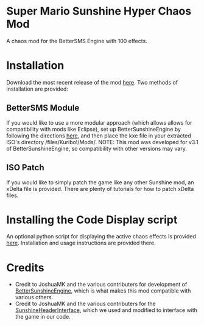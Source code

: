# Super Mario Sunshine Hyper Chaos Mod
A chaos mod for the BetterSMS Engine with 100 effects.

# Installation
Download the most recent release of the mod [here](https://github.com/AngryMax/zBSMS_Chaos/releases). Two methods of installation are provided:

## BetterSMS Module
If you would like to use a more modular approach (which allows allows for compatibility with mods like Eclipse), set up BetterSunshineEngine by following the directions [here](https://github.com/DotKuribo/BetterSunshineEngine), and then place the kxe file in your extracted ISO's directory /files/Kuribo!/Mods/. NOTE: This mod was developed for v3.1 of BetterSunshineEngine, so compatibility with other versions may vary.

## ISO Patch
If you would like to simply patch the game like any other Sunshine mod, an xDelta file is provided. There are plenty of tutorials for how to patch xDelta files.

# Installing the Code Display script
An optional python script for displaying the active chaos effects is provided [here](). Installation and usage instructions are provided there.

# Credits
* Credit to JoshuaMK and the various contributers for development of [BetterSunshineEngine](https://github.com/DotKuribo/BetterSunshineEngine), which is what makes this mod compatible with various others.
* Credit to JoshuaMK and the various contributers for the [SunshineHeaderInterface](https://github.com/DotKuribo/SunshineHeaderInterface), which we used and modified to interface with the game in our code.
